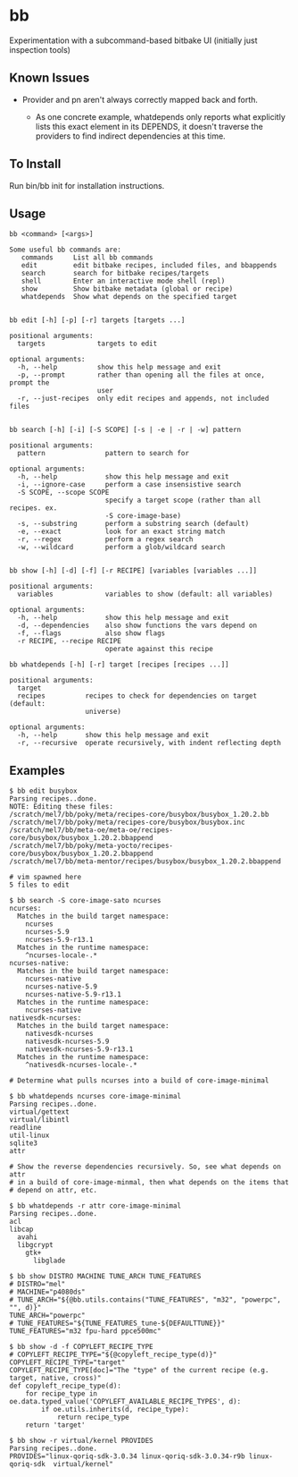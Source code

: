 bb
==

Experimentation with a subcommand-based bitbake UI (initially just inspection tools)


Known Issues
------------

- Provider and pn aren't always correctly mapped back and forth.

    - As one concrete example, whatdepends only reports what explicitly lists
      this exact element in its DEPENDS, it doesn't traverse the providers to
      find indirect dependencies at this time.


To Install
----------

Run bin/bb init for installation instructions.


Usage
-----

    bb <command> [<args>]

    Some useful bb commands are:
       commands     List all bb commands
       edit         edit bitbake recipes, included files, and bbappends
       search       search for bitbake recipes/targets
       shell        Enter an interactive mode shell (repl)
       show         Show bitbake metadata (global or recipe)
       whatdepends  Show what depends on the specified target


    bb edit [-h] [-p] [-r] targets [targets ...]

    positional arguments:
      targets             targets to edit

    optional arguments:
      -h, --help          show this help message and exit
      -p, --prompt        rather than opening all the files at once, prompt the
                          user
      -r, --just-recipes  only edit recipes and appends, not included files


    bb search [-h] [-i] [-S SCOPE] [-s | -e | -r | -w] pattern

    positional arguments:
      pattern               pattern to search for

    optional arguments:
      -h, --help            show this help message and exit
      -i, --ignore-case     perform a case insensistive search
      -S SCOPE, --scope SCOPE
                            specify a target scope (rather than all recipes. ex.
                            -S core-image-base)
      -s, --substring       perform a substring search (default)
      -e, --exact           look for an exact string match
      -r, --regex           perform a regex search
      -w, --wildcard        perform a glob/wildcard search


    bb show [-h] [-d] [-f] [-r RECIPE] [variables [variables ...]]

    positional arguments:
      variables             variables to show (default: all variables)

    optional arguments:
      -h, --help            show this help message and exit
      -d, --dependencies    also show functions the vars depend on
      -f, --flags           also show flags
      -r RECIPE, --recipe RECIPE
                            operate against this recipe

    bb whatdepends [-h] [-r] target [recipes [recipes ...]]

    positional arguments:
      target
      recipes          recipes to check for dependencies on target (default:
                       universe)

    optional arguments:
      -h, --help       show this help message and exit
      -r, --recursive  operate recursively, with indent reflecting depth


Examples
--------

    $ bb edit busybox
    Parsing recipes..done.
    NOTE: Editing these files:
    /scratch/mel7/bb/poky/meta/recipes-core/busybox/busybox_1.20.2.bb
    /scratch/mel7/bb/poky/meta/recipes-core/busybox/busybox.inc
    /scratch/mel7/bb/meta-oe/meta-oe/recipes-core/busybox/busybox_1.20.2.bbappend
    /scratch/mel7/bb/poky/meta-yocto/recipes-core/busybox/busybox_1.20.2.bbappend
    /scratch/mel7/bb/meta-mentor/recipes/busybox/busybox_1.20.2.bbappend

    # vim spawned here
    5 files to edit

    $ bb search -S core-image-sato ncurses
    ncurses:
      Matches in the build target namespace:
        ncurses
        ncurses-5.9
        ncurses-5.9-r13.1
      Matches in the runtime namespace:
        ^ncurses-locale-.*
    ncurses-native:
      Matches in the build target namespace:
        ncurses-native
        ncurses-native-5.9
        ncurses-native-5.9-r13.1
      Matches in the runtime namespace:
        ncurses-native
    nativesdk-ncurses:
      Matches in the build target namespace:
        nativesdk-ncurses
        nativesdk-ncurses-5.9
        nativesdk-ncurses-5.9-r13.1
      Matches in the runtime namespace:
        ^nativesdk-ncurses-locale-.*

    # Determine what pulls ncurses into a build of core-image-minimal

    $ bb whatdepends ncurses core-image-minimal
    Parsing recipes..done.
    virtual/gettext
    virtual/libintl
    readline
    util-linux
    sqlite3
    attr

    # Show the reverse dependencies recursively. So, see what depends on attr
    # in a build of core-image-minmal, then what depends on the items that
    # depend on attr, etc.

    $ bb whatdepends -r attr core-image-minimal
    Parsing recipes..done.
    acl
    libcap
      avahi
      libgcrypt
        gtk+
          libglade

    $ bb show DISTRO MACHINE TUNE_ARCH TUNE_FEATURES
    # DISTRO="mel"
    # MACHINE="p4080ds"
    # TUNE_ARCH="${@bb.utils.contains("TUNE_FEATURES", "m32", "powerpc", "", d)}"
    TUNE_ARCH="powerpc"
    # TUNE_FEATURES="${TUNE_FEATURES_tune-${DEFAULTTUNE}}"
    TUNE_FEATURES="m32 fpu-hard ppce500mc"

    $ bb show -d -f COPYLEFT_RECIPE_TYPE
    # COPYLEFT_RECIPE_TYPE="${@copyleft_recipe_type(d)}"
    COPYLEFT_RECIPE_TYPE="target"
    COPYLEFT_RECIPE_TYPE[doc]="The "type" of the current recipe (e.g. target, native, cross)"
    def copyleft_recipe_type(d):
        for recipe_type in oe.data.typed_value('COPYLEFT_AVAILABLE_RECIPE_TYPES', d):
            if oe.utils.inherits(d, recipe_type):
                return recipe_type
        return 'target'

    $ bb show -r virtual/kernel PROVIDES
    Parsing recipes..done.
    PROVIDES="linux-qoriq-sdk-3.0.34 linux-qoriq-sdk-3.0.34-r9b linux-qoriq-sdk  virtual/kernel"
